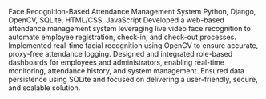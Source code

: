 Face Recognition-Based Attendance Management System Python, Django, OpenCV, SQLite, HTML/CSS, JavaScript Developed a web-based attendance management system leveraging live video face recognition to automate employee registration, check-in, and check-out processes. Implemented real-time facial recognition using OpenCV to ensure accurate, proxy-free attendance logging. Designed and integrated role-based dashboards for employees and administrators, enabling real-time monitoring, attendance history, and system management. Ensured data persistence using SQLite and focused on delivering a user-friendly, secure, and scalable solution.
